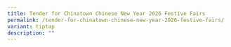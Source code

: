```yaml
---
title: Tender for Chinatown Chinese New Year 2026 Festive Fairs
permalink: /tender-for-chinatown-chinese-new-year-2026-festive-fairs/
variant: tiptap
description: ""
---
```

